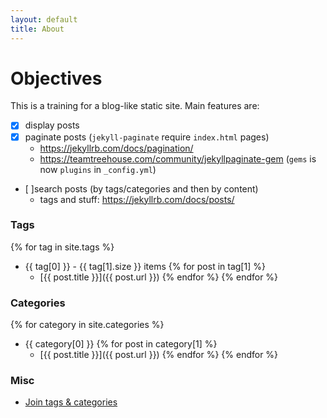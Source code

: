 ```yaml
---
layout: default
title: About
---
```


# Objectives

This is a training for a blog-like static site. Main features are:

- [x] display posts
- [x] paginate posts (`jekyll-paginate` require `index.html` pages)
  - https://jekyllrb.com/docs/pagination/
  - https://teamtreehouse.com/community/jekyllpaginate-gem (`gems` is now
    `plugins` in `_config.yml`)
- [ ]search posts (by tags/categories and then by content)
  - tags and stuff: https://jekyllrb.com/docs/posts/

### Tags

{% for tag in site.tags %}

- {{ tag[0] }} - {{ tag[1].size }} items
    {% for post in tag[1] %}
    - [{{ post.title }}]({{ post.url }})
    {% endfor %}
  {% endfor %}

### Categories

{% for category in site.categories %}

- {{ category[0] }}
    {% for post in category[1] %}
    - [{{ post.title }}]({{ post.url }})
    {% endfor %}
  {% endfor %}

### Misc
- [Join tags & categories](https://stackoverflow.com/questions/34242743/distinct-list-of-tags-in-jekyll)